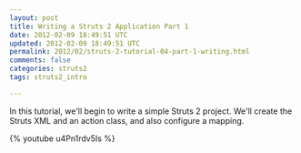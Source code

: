 ```yaml
---           
layout: post
title: Writing a Struts 2 Application Part 1
date: 2012-02-09 18:49:51 UTC
updated: 2012-02-09 18:49:51 UTC
permalink: 2012/02/struts-2-tutorial-04-part-1-writing.html
comments: false
categories: struts2
tags: struts2_intro

---
```


In this tutorial, we'll begin to write a simple Struts 2 project. We'll create the Struts XML and an action class, and also configure a mapping.

{% youtube u4Pn1rdv5Is %}